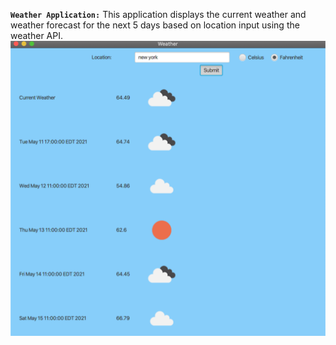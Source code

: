 **`Weather Application:`**
This application displays the current weather and weather forecast for the next 5 days based on location input using the weather API.
![OpenWeatherMap](screenshots/weatherFinished.png)